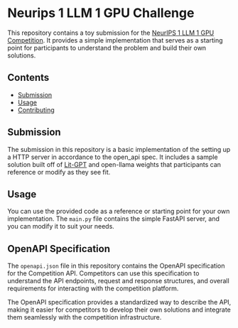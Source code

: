 # Neurips 1 LLM 1 GPU Challenge

This repository contains a toy submission for the [NeurIPS 1 LLM 1 GPU Competition](https://llm-efficiency-challenge.github.io/). It provides a simple implementation that serves as a starting point for participants to understand the problem and build their own solutions.

## Contents

- [Submission](#submission)
- [Usage](#usage)
- [Contributing](#contributing)

## Submission

The submission in this repository is a basic implementation of the setting up a HTTP server in accordance to the open_api spec. It includes a sample solution built off of [Lit-GPT](https://github.com/Lightning-AI/lit-gpt) and open-llama weights that participants can reference or modify as they see fit.

## Usage

You can use the provided code as a reference or starting point for your own implementation. The `main.py` file contains the simple FastAPI server, and you can modify it to suit your needs.

## OpenAPI Specification

The `openapi.json` file in this repository contains the OpenAPI specification for the Competition API. Competitors can use this specification to understand the API endpoints, request and response structures, and overall requirements for interacting with the competition platform.

The OpenAPI specification provides a standardized way to describe the API, making it easier for competitors to develop their own solutions and integrate them seamlessly with the competition infrastructure.

